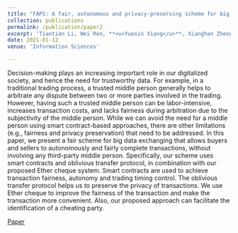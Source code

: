 ```yaml
---
title: "FAPS: A fair, autonomous and privacy-preserving scheme for big data exchange based on oblivious transfer, Ether cheque and smart contracts"
collection: publications
permalink: /publication/paper2
excerpt: 'Tiantian Li, Wei Ren, **<u>Yuexin Xiang</u>**, Xianghan Zheng, Tianqing Zhu, and Kim-Kwang Raymond Choo'
date: 2021-01-12
venue: 'Information Sciences'

---
```


Decision-making plays an increasing important role in our digitalized society, and hence the need for trustworthy data. For example, in a traditional trading process, a trusted middle person generally helps to arbitrate any dispute between two or more parties involved in the trading. However, having such a trusted middle person can be labor-intensive, increases transaction costs, and lacks fairness during arbitration due to the subjectivity of the middle person. While we can avoid the need for a middle person using smart contract-based approaches, there are other limitations (e.g., fairness and privacy preservation) that need to be addressed. In this paper, we present a fair scheme for big data exchanging that allows buyers and sellers to autonomously and fairly complete transactions, without involving any third-party middle person. Specifically, our scheme uses smart contracts and oblivious transfer protocol, in combination with our proposed Ether cheque system. Smart contracts are used to achieve transaction fairness, autonomy and trading timing control. The oblivious transfer protocol helps us to preserve the privacy of transactions. We use Ether cheque to improve the fairness of the transaction and make the transaction more convenient. Also, our proposed approach can facilitate the identification of a cheating party.

[Paper](https://www.sciencedirect.com/science/article/pii/S0020025520308823)




